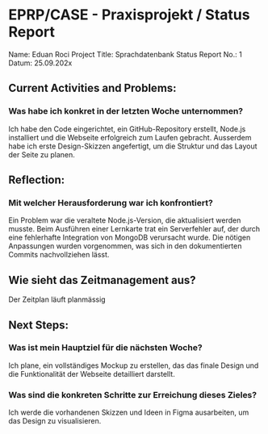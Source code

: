 # EPRP/CASE  - Praxisprojekt / Status Report

Name: 			Eduan Roci
Project Title:		Sprachdatenbank
Status Report No.:	1
Datum:			25.09.202x

## Current Activities and Problems:
### Was habe ich konkret in der letzten Woche unternommen?
Ich habe den Code eingerichtet, ein GitHub-Repository erstellt, Node.js installiert und die Webseite erfolgreich zum Laufen gebracht. Ausserdem habe ich erste Design-Skizzen angefertigt, um die Struktur und das Layout der Seite zu planen.

## Reflection:
### Mit welcher Herausforderung war ich konfrontiert? 
Ein Problem war die veraltete Node.js-Version, die aktualisiert werden musste. Beim Ausführen einer Lernkarte trat ein Serverfehler auf, der durch eine fehlerhafte Integration von MongoDB verursacht wurde. Die nötigen Anpassungen wurden vorgenommen, was sich in den dokumentierten Commits nachvollziehen lässt.

## Wie sieht das Zeitmanagement aus?
Der Zeitplan läuft planmässig 

## Next Steps:
### Was ist mein Hauptziel für die nächsten Woche?
Ich plane, ein vollständiges Mockup zu erstellen, das das finale Design und die Funktionalität der Webseite detailliert darstellt.

### Was sind die konkreten Schritte zur Erreichung dieses Zieles?
Ich werde die vorhandenen Skizzen und Ideen in Figma ausarbeiten, um das Design zu visualisieren.
